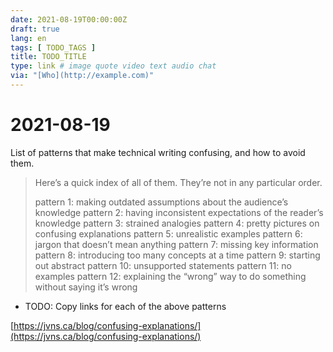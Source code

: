 ```yaml
---
date: 2021-08-19T00:00:00Z
draft: true
lang: en
tags: [ TODO_TAGS ]
title: TODO_TITLE
type: link # image quote video text audio chat
via: "[Who](http://example.com)"
---
```



# 2021-08-19


List of patterns that make technical writing confusing, and how to avoid them.

> Here’s a quick index of all of them. They’re not in any particular order.
>
> pattern 1: making outdated assumptions about the audience’s knowledge
> pattern 2: having inconsistent expectations of the reader’s knowledge
> pattern 3: strained analogies
> pattern 4: pretty pictures on confusing explanations
> pattern 5: unrealistic examples
> pattern 6: jargon that doesn’t mean anything
> pattern 7: missing key information
> pattern 8: introducing too many concepts at a time
> pattern 9: starting out abstract
> pattern 10: unsupported statements
> pattern 11: no examples
> pattern 12: explaining the “wrong” way to do something without saying it’s wrong

* TODO: Copy links for each of the above patterns

[https://jvns.ca/blog/confusing-explanations/](https://jvns.ca/blog/confusing-explanations/)

